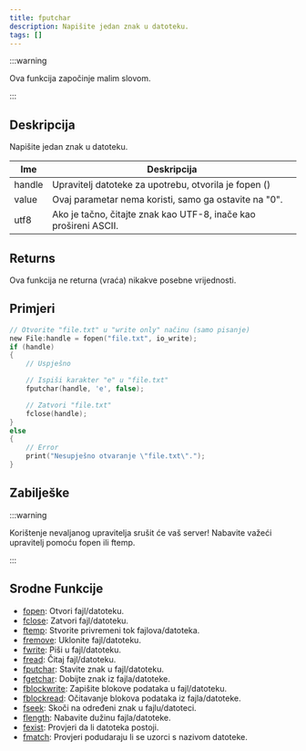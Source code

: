 ```yaml
---
title: fputchar
description: Napišite jedan znak u datoteku.
tags: []
---
```


:::warning

Ova funkcija započinje malim slovom.

:::

## Deskripcija

Napišite jedan znak u datoteku.

| Ime    | Deskripcija                                                      |
| ------ | ---------------------------------------------------------------- |
| handle | Upravitelj datoteke za upotrebu, otvorila je fopen ()            |
| value  | Ovaj parametar nema koristi, samo ga ostavite na "0".            |
| utf8   | Ako je tačno, čitajte znak kao UTF-8, inače kao prošireni ASCII. |

## Returns

Ova funkcija ne returna (vraća) nikakve posebne vrijednosti.

## Primjeri

```c
// Otvorite "file.txt" u "write only" načinu (samo pisanje)
new File:handle = fopen("file.txt", io_write);
if (handle)
{
    // Uspješno

    // Ispiši karakter "e" u "file.txt"
    fputchar(handle, 'e', false);

    // Zatvori "file.txt"
    fclose(handle);
}
else
{
    // Error
    print("Nesupješno otvaranje \"file.txt\".");
}
```

## Zabilješke

:::warning

Korištenje nevaljanog upravitelja srušit će vaš server! Nabavite važeći upravitelj pomoću fopen ili ftemp.

:::

## Srodne Funkcije

- [fopen](fopen): Otvori fajl/datoteku.
- [fclose](fclose): Zatvori fajl/datoteku.
- [ftemp](ftemp): Stvorite privremeni tok fajlova/datoteka.
- [fremove](fremove): Uklonite fajl/datoteku.
- [fwrite](fwrite): Piši u fajl/datoteku.
- [fread](fread): Čitaj fajl/datoteku.
- [fputchar](fputchar): Stavite znak u fajl/datoteku.
- [fgetchar](fgetchar): Dobijte znak iz fajla/datoteke.
- [fblockwrite](fblockwrite): Zapišite blokove podataka u fajl/datoteku.
- [fblockread](fblockread): Očitavanje blokova podataka iz fajla/datoteke.
- [fseek](fseek): Skoči na određeni znak u fajlu/datoteci.
- [flength](flength): Nabavite dužinu fajla/datoteke.
- [fexist](fexist): Provjeri da li datoteka postoji.
- [fmatch](fmatch): Provjeri podudaraju li se uzorci s nazivom datoteke.
